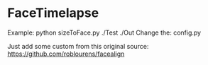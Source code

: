 # FaceTimelapse
Example: python sizeToFace.py ./Test ./Out
Change the: config.py

Just add some custom from this original source: https://github.com/roblourens/facealign